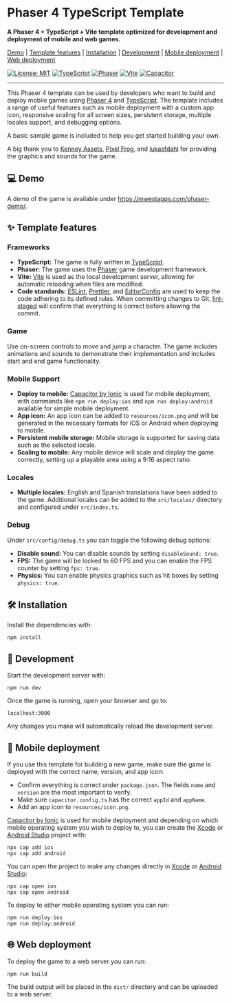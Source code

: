 # Phaser 4 TypeScript Template

**A Phaser 4 + TypeScript + Vite template optimized for development and deployment of mobile and web games.**

[Demo](#demo) |
[Template features](#template-features) |
[Installation](#installation) |
[Development](#development) |
[Mobile deployment](#mobile-deployment) |
[Web deployment](#web-deployment)

[![License: MIT](https://img.shields.io/badge/License-MIT-green)](https://opensource.org/licenses/MIT)
[![TypeScript](https://img.shields.io/badge/TypeScript-3178C6?logo=typescript&logoColor=white)](https://typescriptlang.org/)
[![Phaser](https://img.shields.io/badge/Phaser-FF69B4)](https://phaser.io/)
[![Vite](https://img.shields.io/badge/Vite-646CFF?logo=vite&logoColor=white)](https://vite.dev/)
[![Capacitor](https://img.shields.io/badge/Capacitor-119EFF?logo=capacitor&logoColor=white)](https://capacitorjs.com/)

---

This Phaser 4 template can be used by developers who want to build and deploy mobile games using [Phaser 4](https://phaser.io/) and [TypeScript](https://typescriptlang.org/). The template includes a range of useful features such as mobile deployment with a custom app icon, responsive scaling for all screen sizes, persistent storage, multiple locales support, and debugging options.

A basic sample game is included to help you get started building your own.

A big thank you to
[Kenney Assets](https://kenney.nl/assets/), [Pixel Frog](https://pixelfrog-assets.itch.io/), and
[lukasfdahl](https://lukasfdahl.itch.io/) for providing the graphics and sounds for the game.

## 💻 Demo <a id="demo"></a>

A demo of the game is available under https://mwestapps.com/phaser-demo/.

## ✨ Template features <a id="template-features"></a>

### Frameworks

- **TypeScript:** The game is fully written in [TypeScript](https://typescriptlang.org/).
- **Phaser:** The game uses the [Phaser](https://phaser.io/) game development framework.
- **Vite:** [Vite](https://vite.dev/) is used as the local development server, allowing for automatic reloading when files are modified.
- **Code standards:** [ESLint](https://eslint.org/), [Prettier](https://prettier.io/), and [EditorConfig](https://editorconfig.org/) are used to keep the code adhering to its defined rules. When committing changes to Git, [lint-staged](https://github.com/lint-staged/lint-staged/) will confirm that everything is correct before allowing the commit.

### Game

Use on-screen controls to move and jump a character. The game includes animations and sounds to demonstrate their implementation and includes start and end game functionality.

### Mobile Support

- **Deploy to mobile:** [Capacitor by Ionic](https://capacitorjs.com/) is used for mobile deployment, with commands like `npm run deploy:ios` and `npm run deploy:android` available for simple mobile deployment.
- **App icon:** An app icon can be added to `resources/icon.png` and will be generated in the necessary formats for iOS or Android when deploying to mobile.
- **Persistent mobile storage:** Mobile storage is supported for saving data such as the selected locale.
- **Scaling to mobile:** Any mobile device will scale and display the game correctly, setting up a playable area using a 9:16 aspect ratio.

### Locales

- **Multiple locales:** English and Spanish translations have been added to the game. Additional locales can be added to the `src/locales/` directory and configured under `src/index.ts`.

### Debug

Under `src/config/debug.ts` you can toggle the following debug options:

- **Disable sound:** You can disable sounds by setting `disableSound: true`.
- **FPS:** The game will be locked to 60 FPS and you can enable the FPS counter by setting `fps: true`.
- **Physics:** You can enable physics graphics such as hit boxes by setting `physics: true`.

## 🛠️ Installation <a id="installation"></a>

Install the dependencies with:

```
npm install
```

## 💾 Development <a id="development"></a>

Start the development server with:

```
npm run dev
```

Once the game is running, open your browser and go to:

```
localhost:3000
```

Any changes you make will automatically reload the development server.

## 📱 Mobile deployment <a id="mobile-deployment"></a>

If you use this template for building a new game, make sure the game is deployed with the correct name, version, and app icon:

- Confirm everything is correct under `package.json`. The fields `name` and `version` are the most important to verify.
- Make sure `capacitor.config.ts` has the correct `appId` and `appName`.
- Add an app icon to `resources/icon.png`.

[Capacitor by Ionic](https://capacitorjs.com/) is used for mobile deployment and depending on which mobile operating system you wish to deploy to, you can create the [Xcode](https://developer.apple.com/xcode/) or [Android Studio](https://developer.android.com/studio/) project with:

```
npx cap add ios
npx cap add android
```

You can open the project to make any changes directly in [Xcode](https://developer.apple.com/xcode/) or [Android Studio](https://developer.android.com/studio/):

```
npx cap open ios
npx cap open android
```

To deploy to either mobile operating system you can run:

```
npm run deploy:ios
npm run deploy:android
```

## 🌐 Web deployment <a id="web-deployment"></a>

To deploy the game to a web server you can run:

```
npm run build
```

The build output will be placed in the `dist/` directory and can be uploaded to a web server.
